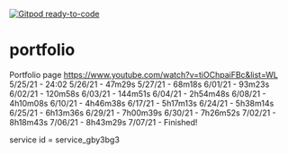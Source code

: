 [![Gitpod ready-to-code](https://img.shields.io/badge/Gitpod-ready--to--code-blue?logo=gitpod)](https://gitpod.io/#https://github.com/Spydirwebb/portfolio)

# portfolio
Portfolio page
https://www.youtube.com/watch?v=tiOChpaiFBc&list=WL
5/25/21 - 24:02
5/26/21 - 47m29s
5/27/21 - 68m18s
6/01/21 - 93m23s
6/02/21 - 120m58s
6/03/21 - 144m51s
6/04/21 - 2h54m48s
6/08/21 - 4h10m08s
6/10/21 - 4h46m38s
6/17/21 - 5h17m13s
6/24/21 - 5h38m14s
6/25/21 - 6h13m36s
6/29/21 - 7h00m39s
6/30/21 - 7h26m52s
7/02/21 - 8h18m43s
7/06/21 - 8h43m29s
7/07/21 - Finished!

service id  = service_gby3bg3